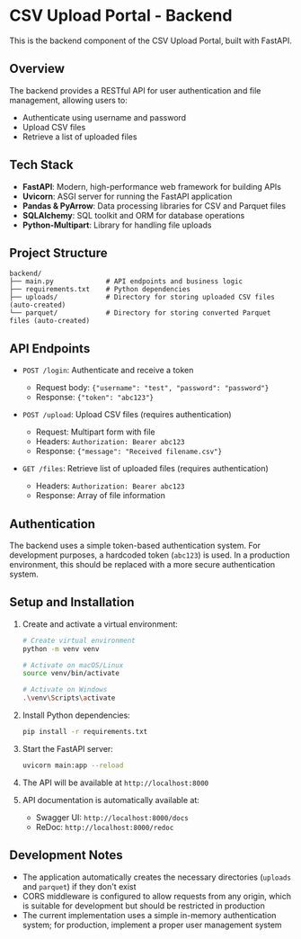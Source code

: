 # CSV Upload Portal - Backend

This is the backend component of the CSV Upload Portal, built with FastAPI.

## Overview

The backend provides a RESTful API for user authentication and file management, allowing users to:
- Authenticate using username and password
- Upload CSV files
- Retrieve a list of uploaded files

## Tech Stack

- **FastAPI**: Modern, high-performance web framework for building APIs
- **Uvicorn**: ASGI server for running the FastAPI application
- **Pandas & PyArrow**: Data processing libraries for CSV and Parquet files
- **SQLAlchemy**: SQL toolkit and ORM for database operations
- **Python-Multipart**: Library for handling file uploads

## Project Structure

```
backend/
├── main.py             # API endpoints and business logic
├── requirements.txt    # Python dependencies
├── uploads/            # Directory for storing uploaded CSV files (auto-created)
└── parquet/            # Directory for storing converted Parquet files (auto-created)
```

## API Endpoints

- `POST /login`: Authenticate and receive a token
  - Request body: `{"username": "test", "password": "password"}`
  - Response: `{"token": "abc123"}`

- `POST /upload`: Upload CSV files (requires authentication)
  - Request: Multipart form with file
  - Headers: `Authorization: Bearer abc123`
  - Response: `{"message": "Received filename.csv"}`

- `GET /files`: Retrieve list of uploaded files (requires authentication)
  - Headers: `Authorization: Bearer abc123`
  - Response: Array of file information

## Authentication

The backend uses a simple token-based authentication system. For development purposes, a hardcoded token (`abc123`) is used. In a production environment, this should be replaced with a more secure authentication system.

## Setup and Installation

1. Create and activate a virtual environment:
   ```bash
   # Create virtual environment
   python -m venv venv
   
   # Activate on macOS/Linux
   source venv/bin/activate
   
   # Activate on Windows
   .\venv\Scripts\activate
   ```

2. Install Python dependencies:
   ```bash
   pip install -r requirements.txt
   ```

3. Start the FastAPI server:
   ```bash
   uvicorn main:app --reload
   ```

4. The API will be available at `http://localhost:8000`

5. API documentation is automatically available at:
   - Swagger UI: `http://localhost:8000/docs`
   - ReDoc: `http://localhost:8000/redoc`

## Development Notes

- The application automatically creates the necessary directories (`uploads` and `parquet`) if they don't exist
- CORS middleware is configured to allow requests from any origin, which is suitable for development but should be restricted in production
- The current implementation uses a simple in-memory authentication system; for production, implement a proper user management system
